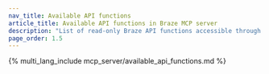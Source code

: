 ```yaml
---
nav_title: Available API functions
article_title: Available API functions in Braze MCP server
description: "List of read-only Braze API functions accessible through the MCP server."
page_order: 1.5
---
```


{% multi_lang_include mcp_server/available_api_functions.md %}
